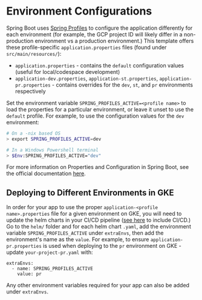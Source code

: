 # Environment Configurations

Spring Boot uses [Spring Profiles](https://docs.spring.io/spring-boot/docs/current/reference/html/features.html#features.profiles) to configure the application differently for
each environment (for example, the GCP project ID will likely differ in a non-production environment vs a production environment.) This template offers these profile-specific
`application.properties` files (found under `src/main/resources/`):
* `application.properties` - contains the `default` configuration values (useful for local/codespace development)
* `application-dev.properties`, `application-st.properties`, `application-pr.properties` - contains overrides for the `dev`, `st`, and `pr` environments respectively

Set the environment variable `SPRING_PROFILES_ACTIVE=<profile name>` to load the properties for a particular environment, or leave it unset to use the `default` profile. For example, to use the configuration values for the `dev` environment:

```bash
# On a -nix based OS
> export SPRING_PROFILES_ACTIVE=dev

# In a Windows Powershell terminal
> $Env:SPRING_PROFILES_ACTIVE="dev"
```

For more information on Properties and Configuration in Spring Boot, see the official documentation [here](https://docs.spring.io/spring-boot/docs/current/reference/html/howto.html#howto.properties-and-configuration).

## Deploying to Different Environments in GKE

In order for your app to use the proper `application-<profile name>.properties` file for a given environment on GKE, you will need to
update the helm charts in your CI/CD pipeline ([see here](../README.md#including-cicd-for-your-api) to include CI/CD.) Go to the `helm/` folder and for each helm chart
`.yaml`, add the environment variable `SPRING_PROFILES_ACTIVE` under `extraEnvs`, then add the environment's name as the `value`. For example, to ensure
`application-pr.properties` is used when deploying to the `pr` environment on GKE - update `your-project-pr.yaml` with:

```
extraEnvs:
  - name: SPRING_PROFILES_ACTIVE
    value: pr
```

Any other environment variables required for your app can also be added under `extraEnvs`.